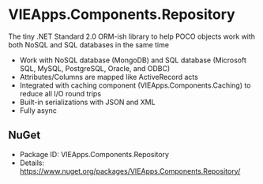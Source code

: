 # VIEApps.Components.Repository
The tiny .NET Standard 2.0 ORM-ish library to help POCO objects work with both NoSQL and SQL databases in the same time
- Work with NoSQL database (MongoDB) and SQL database (Microsoft SQL, MySQL, PostgreSQL, Oracle, and ODBC)
- Attributes/Columns are mapped like ActiveRecord acts
- Integrated with caching component (VIEApps.Components.Caching) to reduce all I/O round trips
- Built-in serializations with JSON and XML
- Fully async
## NuGet
- Package ID: VIEApps.Components.Repository
- Details: https://www.nuget.org/packages/VIEApps.Components.Repository/
